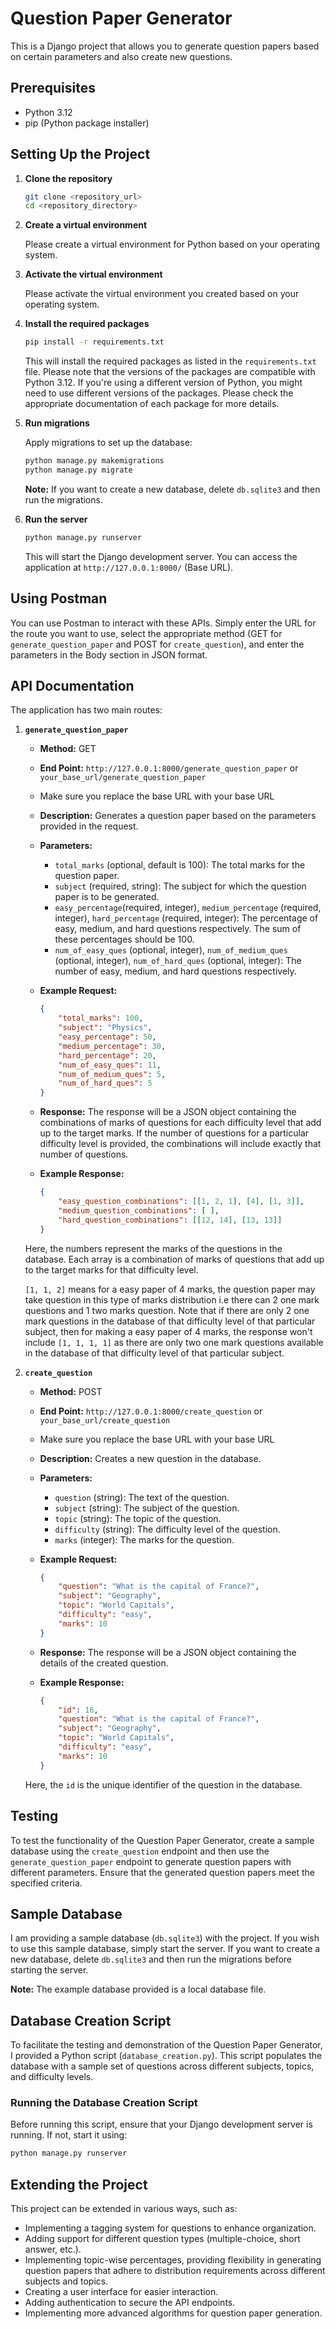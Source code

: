 # Question Paper Generator

This is a Django project that allows you to generate question papers based on certain parameters and also create new questions.

## Prerequisites

- Python 3.12
- pip (Python package installer)

## Setting Up the Project

1. **Clone the repository**

    ```bash
    git clone <repository_url>
    cd <repository_directory>
    ```

2. **Create a virtual environment**

    Please create a virtual environment for Python based on your operating system.

3. **Activate the virtual environment**

    Please activate the virtual environment you created based on your operating system.

4. **Install the required packages**

    ```bash
    pip install -r requirements.txt
    ```

    This will install the required packages as listed in the `requirements.txt` file. Please note that the versions of the packages are compatible with Python 3.12. If you're using a different version of Python, you might need to use different versions of the packages. Please check the appropriate documentation of each package for more details.

5. **Run migrations**

    Apply migrations to set up the database:

    ```bash
    python manage.py makemigrations
    python manage.py migrate
    ```

    **Note:** If you want to create a new database, delete `db.sqlite3` and then run the migrations.

6. **Run the server**

    ```bash
    python manage.py runserver
    ```

    This will start the Django development server. You can access the application at `http://127.0.0.1:8000/` (Base URL).

## Using Postman
You can use Postman to interact with these APIs. Simply enter the URL for the route you want to use, select the appropriate method (GET for `generate_question_paper` and POST for `create_question`), and enter the parameters in the Body section in JSON format.

## API Documentation

The application has two main routes:

1. **`generate_question_paper`**

    - **Method:** GET
    - **End Point:** `http://127.0.0.1:8000/generate_question_paper` or `your_base_url/generate_question_paper`
    - Make sure you replace the base URL with your base URL
    - **Description:** Generates a question paper based on the parameters provided in the request.
    - **Parameters:**
        - `total_marks` (optional, default is 100): The total marks for the question paper.
        - `subject` (required, string): The subject for which the question paper is to be generated.
        - `easy_percentage`(required, integer), `medium_percentage` (required, integer), `hard_percentage` (required, integer): The percentage of easy, medium, and hard questions respectively. The sum of these percentages should be 100.
        - `num_of_easy_ques` (optional, integer), `num_of_medium_ques` (optional, integer), `num_of_hard_ques` (optional, integer): The number of easy, medium, and hard questions respectively.

    - **Example Request:**
        ```json
        {
            "total_marks": 100,
            "subject": "Physics",
            "easy_percentage": 50,
            "medium_percentage": 30,
            "hard_percentage": 20,
            "num_of_easy_ques": 11,
            "num_of_medium_ques": 5,
            "num_of_hard_ques": 5
        }
        ```

    - **Response:** The response will be a JSON object containing the combinations of marks of questions for each difficulty level that add up to the target marks. If the number of questions for a particular difficulty level is provided, the combinations will include exactly that number of questions.

    - **Example Response:**
        ```json
        {
            "easy_question_combinations": [[1, 2, 1], [4], [1, 3]],
            "medium_question_combinations": [ ],
            "hard_question_combinations": [[12, 14], [13, 13]]
        }
        ```
    Here, the numbers represent the marks of the questions in the database. Each array is a combination of marks of questions that add up to the target marks for that difficulty level.

    ```[1, 1, 2]``` means for a easy paper of 4 marks, the question paper may take question in this type of marks distribution i.e there can 2 one mark questions and 1 two marks question. Note that if there are only 2 one mark questions in the database of that difficulty level of that particular subject, then for making a easy paper of 4 marks, the response won't include ```[1, 1, 1, 1]``` as there are only two one mark questions available in the database of that difficulty level of that particular subject.

2. **`create_question`**

    - **Method:** POST
    - **End Point:** `http://127.0.0.1:8000/create_question` or `your_base_url/create_question`
    - Make sure you replace the base URL with your base URL
    - **Description:** Creates a new question in the database.
    - **Parameters:**
        - `question` (string): The text of the question.
        - `subject` (string): The subject of the question.
        - `topic` (string): The topic of the question.
        - `difficulty` (string): The difficulty level of the question.
        - `marks` (integer): The marks for the question.

    - **Example Request:**
        ```json
        {
            "question": "What is the capital of France?",
            "subject": "Geography",
            "topic": "World Capitals",
            "difficulty": "easy",
            "marks": 10
        }
        ```
    - **Response:** The response will be a JSON object containing the details of the created question.

    - **Example Response:**
        ```json
        {
            "id": 16,
            "question": "What is the capital of France?",
            "subject": "Geography",
            "topic": "World Capitals",
            "difficulty": "easy",
            "marks": 10
        }
        ```
    Here, the `id` is the unique identifier of the question in the database.

## Testing

To test the functionality of the Question Paper Generator, create a sample database using the `create_question` endpoint and then use the `generate_question_paper` endpoint to generate question papers with different parameters. Ensure that the generated question papers meet the specified criteria.

## Sample Database

I am providing a sample database (`db.sqlite3`) with the project. If you wish to use this sample database, simply start the server. If you want to create a new database, delete `db.sqlite3` and then run the migrations before starting the server.

**Note:** The example database provided is a local database file.

## Database Creation Script

To facilitate the testing and demonstration of the Question Paper Generator, I provided a Python script (`database_creation.py`). This script populates the database with a sample set of questions across different subjects, topics, and difficulty levels.

### Running the Database Creation Script

Before running this script, ensure that your Django development server is running. If not, start it using:

```bash
python manage.py runserver
```

## Extending the Project

This project can be extended in various ways, such as:

- Implementing a tagging system for questions to enhance organization.
- Adding support for different question types (multiple-choice, short answer, etc.).
- Implementing topic-wise percentages, providing flexibility in generating question papers that adhere to distribution requirements across different subjects and topics.
- Creating a user interface for easier interaction.
- Adding authentication to secure the API endpoints.
- Implementing more advanced algorithms for question paper generation.